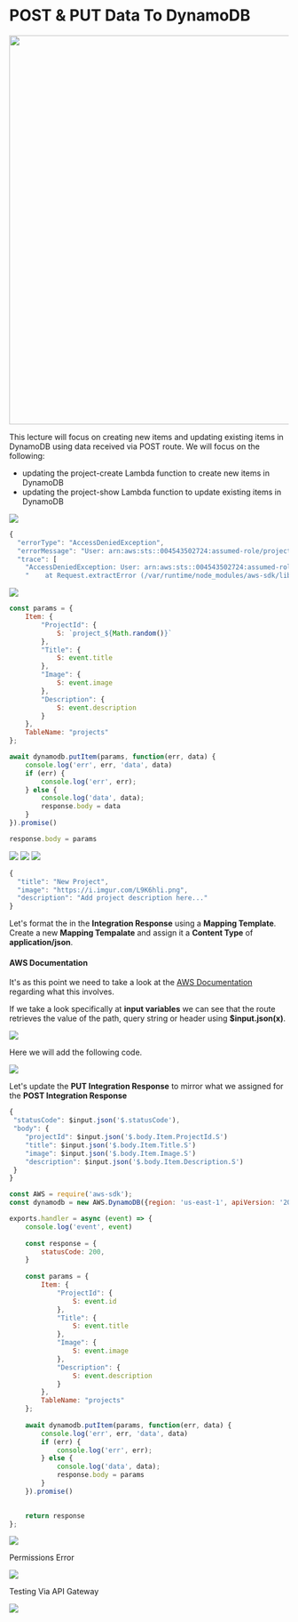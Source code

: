# POST & PUT Data To DynamoDB

<img src="https://i.imgur.com/Wmp6bps.png" width=700/> 



This lecture will focus on creating new items and updating existing items in DynamoDB using data received via POST route. We will focus on the following:

- updating the project-create Lambda function to create new items in DynamoDB
- updating the project-show Lambda function to update existing items in DynamoDB

<img src="https://i.imgur.com/Wm201Mw.png">

```js
{
  "errorType": "AccessDeniedException",
  "errorMessage": "User: arn:aws:sts::004543502724:assumed-role/projects-demo-create-role-hcb45a1s/projects-demo-create is not authorized to perform: dynamodb:PutItem on resource: arn:aws:dynamodb:us-east-1:004543502724:table/compare-yourself",
  "trace": [
    "AccessDeniedException: User: arn:aws:sts::004543502724:assumed-role/projects-demo-create-role-hcb45a1s/projects-demo-create is not authorized to perform: dynamodb:PutItem on resource: arn:aws:dynamodb:us-east-1:004543502724:table/compare-yourself",
    "    at Request.extractError (/var/runtime/node_modules/aws-sdk/lib/protocol/json.js:52:27)",
```

<img src="https://i.imgur.com/Wpdigql.png">

```js
const params = {
    Item: {
        "ProjectId": {
            S: `project_${Math.random()}`
        },
        "Title": {
            S: event.title
        },
        "Image": {
            S: event.image
        },
        "Description": {
            S: event.description
        }
    },
    TableName: "projects"
};  
```

```js
await dynamodb.putItem(params, function(err, data) {
    console.log('err', err, 'data', data)
    if (err) {
        console.log('err', err);
    } else {
        console.log('data', data);
        response.body = data
    }
}).promise()
```

```js
response.body = params
```

<img src="https://i.imgur.com/IZ5CM68.png">

<img src="https://i.imgur.com/BCSLnfx.png">

<img src="https://i.imgur.com/tzky8Ne.png">

```js
{
  "title": "New Project",
  "image": "https://i.imgur.com/L9K6hli.png",
  "description": "Add project description here..."
}
```

Let's format the in the **Integration Response** using a **Mapping Template**.  Create a new **Mapping Tempalate** and assign it a **Content Type** of **application/json**. 

#### AWS Documentation

It's as this point we need to take a look at the [AWS Documentation](https://docs.amazonaws.cn/en_us/apigateway/latest/developerguide/api-gateway-mapping-template-reference.html#input-variable-reference) regarding what this involves.  

If we take a look specifically at **input variables** we can see that the route retrieves the value of the path, query string or header using **$input.json(x)**.  


<img src="https://i.imgur.com/p5i3suH.png">


Here we will add the following code. 

<img src="https://i.imgur.com/3iqLYvD.png">

Let's update the **PUT Integration Response** to mirror what we assigned for the **POST Integration Response**

```js
{
 "statusCode": $input.json('$.statusCode'),
 "body": {
    "projectId": $input.json('$.body.Item.ProjectId.S')
    "title": $input.json('$.body.Item.Title.S')
    "image": $input.json('$.body.Item.Image.S')
    "description": $input.json('$.body.Item.Description.S')
 }
}
```

```js
const AWS = require('aws-sdk');
const dynamodb = new AWS.DynamoDB({region: 'us-east-1', apiVersion: '2012-08-10'});

exports.handler = async (event) => {
    console.log('event', event)
    
    const response = {
        statusCode: 200,
    }
    
    const params = {
        Item: {
            "ProjectId": {
                S: event.id
            },
            "Title": {
                S: event.title
            },
            "Image": {
                S: event.image
            },
            "Description": {
                S: event.description
            }
        },
        TableName: "projects"
    };
    
    await dynamodb.putItem(params, function(err, data) {
        console.log('err', err, 'data', data)
        if (err) {
            console.log('err', err);
        } else {
            console.log('data', data);
            response.body = params
        }
    }).promise()

    
    return response
};
```

<img src="https://i.imgur.com/s1qr6yD.png">

Permissions Error

<img src="https://i.imgur.com/wia5svN.png">

Testing Via API Gateway

<img src="https://i.imgur.com/H963ZLv.png">
